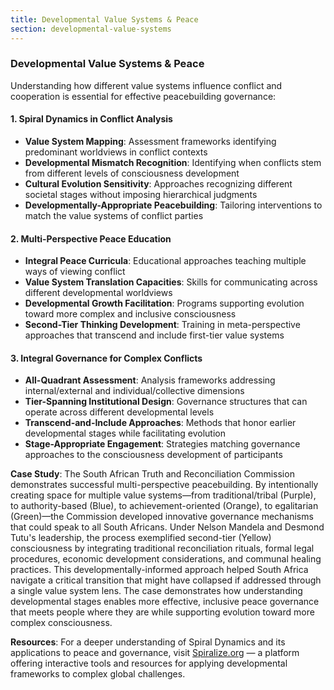 ```yaml
---
title: Developmental Value Systems & Peace
section: developmental-value-systems
---
```


### Developmental Value Systems & Peace

Understanding how different value systems influence conflict and cooperation is essential for effective peacebuilding governance:

#### 1. Spiral Dynamics in Conflict Analysis
- **Value System Mapping**: Assessment frameworks identifying predominant worldviews in conflict contexts
- **Developmental Mismatch Recognition**: Identifying when conflicts stem from different levels of consciousness development
- **Cultural Evolution Sensitivity**: Approaches recognizing different societal stages without imposing hierarchical judgments
- **Developmentally-Appropriate Peacebuilding**: Tailoring interventions to match the value systems of conflict parties

#### 2. Multi-Perspective Peace Education
- **Integral Peace Curricula**: Educational approaches teaching multiple ways of viewing conflict
- **Value System Translation Capacities**: Skills for communicating across different developmental worldviews
- **Developmental Growth Facilitation**: Programs supporting evolution toward more complex and inclusive consciousness
- **Second-Tier Thinking Development**: Training in meta-perspective approaches that transcend and include first-tier value systems

#### 3. Integral Governance for Complex Conflicts
- **All-Quadrant Assessment**: Analysis frameworks addressing internal/external and individual/collective dimensions
- **Tier-Spanning Institutional Design**: Governance structures that can operate across different developmental levels
- **Transcend-and-Include Approaches**: Methods that honor earlier developmental stages while facilitating evolution
- **Stage-Appropriate Engagement**: Strategies matching governance approaches to the consciousness development of participants

**Case Study**: The South African Truth and Reconciliation Commission demonstrates successful multi-perspective peacebuilding. By intentionally creating space for multiple value systems—from traditional/tribal (Purple), to authority-based (Blue), to achievement-oriented (Orange), to egalitarian (Green)—the Commission developed innovative governance mechanisms that could speak to all South Africans. Under Nelson Mandela and Desmond Tutu's leadership, the process exemplified second-tier (Yellow) consciousness by integrating traditional reconciliation rituals, formal legal procedures, economic development considerations, and communal healing practices. This developmentally-informed approach helped South Africa navigate a critical transition that might have collapsed if addressed through a single value system lens. The case demonstrates how understanding developmental stages enables more effective, inclusive peace governance that meets people where they are while supporting evolution toward more complex consciousness.

**Resources**: For a deeper understanding of Spiral Dynamics and its applications to peace and governance, visit [Spiralize.org](https://www.spiralize.org) — a platform offering interactive tools and resources for applying developmental frameworks to complex global challenges.
